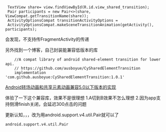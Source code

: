 ```
 TextView share= view.findViewById(R.id.view_shared_transition);
 Pair participants = new Pair<>(share, ViewCompat.getTransitionName(share));
 ActivityOptionsCompat transitionActivityOptions =
 ActivityOptionsCompat.makeSceneTransitionAnimation(getActivity(), participants);
```
会发现，不支持传FragmentActivity的传递

另外找到一个博客，自己封装能兼容低版本的库
```
    //A compat library of android shared-element transition for lower api.
    // https://github.com/ausboyue/CySharedElementTransition
    implementation 'com.github.ausboyue:CySharedElementTransition:1.0.1'
```

[Android转场动画和共享元素动画兼容5.0以下版本的实现](https://blog.csdn.net/ausboyue/article/details/80035452)

体验了一下这个兼容库，效果不是很理想
1.A切到B效果不怎么理想
2.因为app支持侧滑finish关闭，会延迟300点击的问题

更新认知，，，改为用android.support.v4.util.Pair就可以了


```
android.support.v4.util.Pair
```